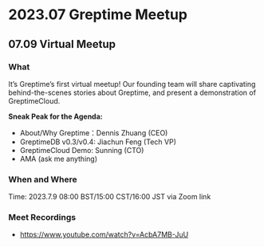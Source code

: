 # 2023.07 Greptime Meetup

## 07.09 Virtual Meetup

### What

It’s Greptime’s first virtual meetup! Our founding team will share captivating behind-the-scenes stories about Greptime, and present a demonstration of GreptimeCloud.

**Sneak Peak for the Agenda:**

- About/Why Greptime：Dennis Zhuang (CEO)
- GreptimeDB v0.3/v0.4: Jiachun Feng (Tech VP)
- GreptimeCloud Demo: Sunning (CTO)
- AMA (ask me anything)

### When and Where

Time: 2023.7.9 08:00 BST/15:00 CST/16:00 JST via Zoom link

### Meet Recordings

* https://www.youtube.com/watch?v=AcbA7MB-JuU
